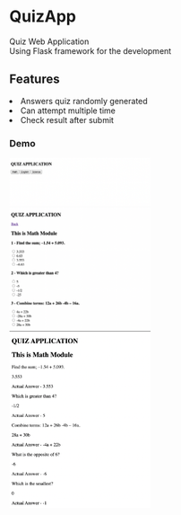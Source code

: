# QuizApp
Quiz Web Application  
Using Flask framework for the development  
<h2>Features</h2>
<li> Answers quiz randomly generated </li>
<li> Can attempt multiple time </li>
<li> Check result after submit </li>
<h3> Demo </h3>
<img src="/demo/demo_1.png" width="50%">
<img src="/demo/demo_2.png" width="50%">
<img src="/demo/demo_3.png" width="50%">
